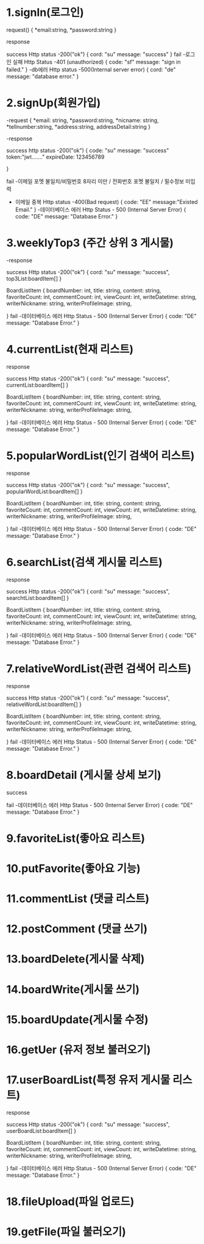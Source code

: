 # 1.signIn(로그인)

request()
{
    *email:string,
    *password:string
}

response

success
Http status -200("ok")
{
    cord: "su"
    message: "success"
}
fail
-로그인 실패
Http Status -401 (unauthorized)
{
    code: "sf"
    message: "sign in failed."
}
-db에러
Http status -500(Internal server error)
{
    cord: "de"
    message: "database error."
}
# 2.signUp(회원가입)
-request
{
    *email: string,
    *password:string,
    *nicname: string,
    *tellnumber:string,
    *address:string,
    addressDetail:string
}

-response

success
http status -200("ok")
{
    code: "su"
    message: "success"
    token:"jwt......."
    expireDate: 123456789

}

fail
-이메일 포멧 불일치/비밀번호 8자리 미만 / 전화번호 포멧 불일치 / 필수정보 미입력 
- 이메일 중복
Http status -400(Bad request)
{
    code: "EE"
    message:"Existed Email."
}
-데이터베이스 에러
Http Status - 500 (Internal Server Error)
{
    code: "DE"
    message: "Database Error."
}
# 3.weeklyTop3 (주간 상위 3 게시물)
-response

success
Http status -200("ok")
{
    cord: "su"
    message: "success",
    top3List:boardItem[]
}

BoardListItem
{
    boardNumber: int,
    title: string,
    content: string,
    favoriteCount: int,
    commentCount: int,
    viewCount: int,
    writeDatetime: string,
    writerNickname: string,
    writerProfileImage: string,

}
fail
-데이터베이스 에러
Http Status - 500 (Internal Server Error)
{
    code: "DE"
    message: "Database Error."
}
# 4.currentList(현재 리스트)
response

success
Http status -200("ok")
{
    cord: "su"
    message: "success",
    currentList:boardItem[]
}

BoardListItem
{
    boardNumber: int,
    title: string,
    content: string,
    favoriteCount: int,
    commentCount: int,
    viewCount: int,
    writeDatetime: string,
    writerNickname: string,
    writerProfileImage: string,

}
fail
-데이터베이스 에러
Http Status - 500 (Internal Server Error)
{
    code: "DE"
    message: "Database Error."
}
# 5.popularWordList(인기 검색어 리스트)
response

success
Http status -200("ok")
{
    cord: "su"
    message: "success",
    popularWordList:boardItem[]
}

BoardListItem
{
    boardNumber: int,
    title: string,
    content: string,
    favoriteCount: int,
    commentCount: int,
    viewCount: int,
    writeDatetime: string,
    writerNickname: string,
    writerProfileImage: string,

}
fail
-데이터베이스 에러
Http Status - 500 (Internal Server Error)
{
    code: "DE"
    message: "Database Error."
}
# 6.searchList(검색 게시물 리스트)
response

success
Http status -200("ok")
{
    cord: "su"
    message: "success",
    searchtList:boardItem[]
}

BoardListItem
{
    boardNumber: int,
    title: string,
    content: string,
    favoriteCount: int,
    commentCount: int,
    viewCount: int,
    writeDatetime: string,
    writerNickname: string,
    writerProfileImage: string,

}
fail
-데이터베이스 에러
Http Status - 500 (Internal Server Error)
{
    code: "DE"
    message: "Database Error."
}
# 7.relativeWordList(관련 검색어 리스트)
response

success
Http status -200("ok")
{
    cord: "su"
    message: "success",
    relativeWordList:boardItem[]
}

BoardListItem
{
    boardNumber: int,
    title: string,
    content: string,
    favoriteCount: int,
    commentCount: int,
    viewCount: int,
    writeDatetime: string,
    writerNickname: string,
    writerProfileImage: string,

}
fail
-데이터베이스 에러
Http Status - 500 (Internal Server Error)
{
    code: "DE"
    message: "Database Error."
}
# 8.boardDetail (게시물 상세 보기)
success

fail
-데이터베이스 에러
Http Status - 500 (Internal Server Error)
{
    code: "DE"
    message: "Database Error."
}
# 9.favoriteList(좋아요 리스트)

# 10.putFavorite(좋아요 기능)

# 11.commentList (댓글 리스트)

# 12.postComment (댓글 쓰기)

# 13.boardDelete(게시물 삭제)

# 14.boardWrite(게시물 쓰기)

# 15.boardUpdate(게시물 수정)

# 16.getUer (유저 정보 불러오기)

# 17.userBoardList(특정 유저 게시물 리스트)
response

success
Http status -200("ok")
{
    cord: "su"
    message: "success",
    userBoardList:boardItem[]
}

BoardListItem
{
    boardNumber: int,
    title: string,
    content: string,
    favoriteCount: int,
    commentCount: int,
    viewCount: int,
    writeDatetime: string,
    writerNickname: string,
    writerProfileImage: string,

}
fail
-데이터베이스 에러
Http Status - 500 (Internal Server Error)
{
    code: "DE"
    message: "Database Error."
}
# 18.fileUpload(파일 업로드)

# 19.getFile(파일 불러오기)